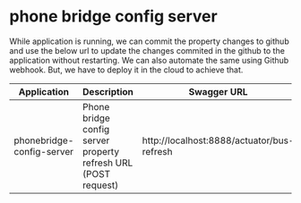 # phone bridge config server

While application is running, we can commit the property changes to github and use the below url to update the changes commited in the github to the application without restarting. We can also automate the same using Github webhook. But, we have to deploy it in the cloud to achieve that. 

| Application  | Description | Swagger URL |
| ------------- | ------------- | ------------- |
| phonebridge-config-server  | Phone bridge config server property refresh URL (POST request)  | http://localhost:8888/actuator/bus-refresh  |


